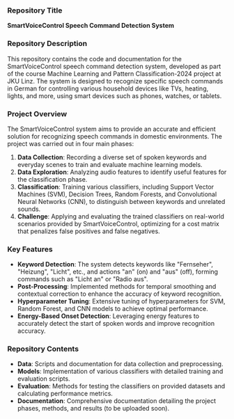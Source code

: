 ### Repository Title
**SmartVoiceControl Speech Command Detection System**

### Repository Description
This repository contains the code and documentation for the SmartVoiceControl speech command detection system, developed as part of the course Machine Learning and Pattern Classification-2024 project at JKU Linz. The system is designed to recognize specific speech commands in German for controlling various household devices like TVs, heating, lights, and more, using smart devices such as phones, watches, or tablets. 

### Project Overview
The SmartVoiceControl system aims to provide an accurate and efficient solution for recognizing speech commands in domestic environments. The project was carried out in four main phases:

1. **Data Collection**: Recording a diverse set of spoken keywords and everyday scenes to train and evaluate machine learning models.
2. **Data Exploration**: Analyzing audio features to identify useful features for the classification phase.
3. **Classification**: Training various classifiers, including Support Vector Machines (SVM), Decision Trees, Random Forests, and Convolutional Neural Networks (CNN), to distinguish between keywords and unrelated sounds.
4. **Challenge**: Applying and evaluating the trained classifiers on real-world scenarios provided by SmartVoiceControl, optimizing for a cost matrix that penalizes false positives and false negatives.

### Key Features
- **Keyword Detection**: The system detects keywords like "Fernseher", "Heizung", "Licht", etc., and actions "an" (on) and "aus" (off), forming commands such as "Licht an" or "Radio aus".
- **Post-Processing**: Implemented methods for temporal smoothing and contextual correction to enhance the accuracy of keyword recognition.
- **Hyperparameter Tuning**: Extensive tuning of hyperparameters for SVM, Random Forest, and CNN models to achieve optimal performance.
- **Energy-Based Onset Detection**: Leveraging energy features to accurately detect the start of spoken words and improve recognition accuracy.

### Repository Contents
- **Data**: Scripts and documentation for data collection and preprocessing.
- **Models**: Implementation of various classifiers with detailed training and evaluation scripts.
- **Evaluation**: Methods for testing the classifiers on provided datasets and calculating performance metrics.
- **Documentation**: Comprehensive documentation detailing the project phases, methods, and results (to be uploaded soon).
